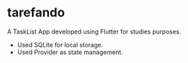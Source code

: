 # tarefando

A TaskList App developed using Flutter for studies purposes.

- Used SQLite for local storage.
- Used Provider as state management. 

